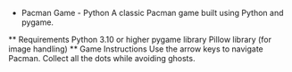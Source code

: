 * Pacman Game - Python
A classic Pacman game built using Python and pygame.

** Requirements
Python 3.10 or higher
pygame library
Pillow library (for image handling)
** Game Instructions
Use the arrow keys to navigate Pacman.
Collect all the dots while avoiding ghosts.
